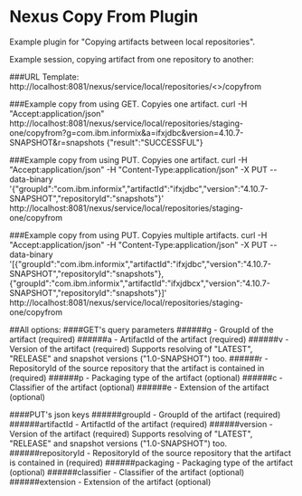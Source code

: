 <!--

    Copyright (c) 2007-2014 Sonatype, Inc. All rights reserved.

    This program is licensed to you under the Apache License Version 2.0,
    and you may not use this file except in compliance with the Apache License Version 2.0.
    You may obtain a copy of the Apache License Version 2.0 at http://www.apache.org/licenses/LICENSE-2.0.

    Unless required by applicable law or agreed to in writing,
    software distributed under the Apache License Version 2.0 is distributed on an
    "AS IS" BASIS, WITHOUT WARRANTIES OR CONDITIONS OF ANY KIND, either express or implied.
    See the Apache License Version 2.0 for the specific language governing permissions and limitations there under.

-->
# Nexus Copy From Plugin

Example plugin for "Copying artifacts between local repositories".

Example session, copying artifact from one repository to another:

###URL Template: 
http://localhost:8081/nexus/service/local/repositories/<<targetRepository>>/copyfrom

###Example copy from using GET. Copyies one artifact.
curl -H "Accept:application/json" http://localhost:8081/nexus/service/local/repositories/staging-one/copyfrom?g=com.ibm.informix&a=ifxjdbc&version=4.10.7-SNAPSHOT&r=snapshots
{"result":"SUCCESSFUL"}

###Example copy from using PUT.  Copyies one artifact.
curl -H "Accept:application/json" -H "Content-Type:application/json" -X PUT --data-binary '{"groupId":"com.ibm.informix","artifactId":"ifxjdbc","version":"4.10.7-SNAPSHOT","repositoryId":"snapshots"}' http://localhost:8081/nexus/service/local/repositories/staging-one/copyfrom

###Example copy from using PUT.  Copyies multiple artifacts.
curl -H "Accept:application/json" -H "Content-Type:application/json" -X PUT --data-binary '[{"groupId":"com.ibm.informix","artifactId":"ifxjdbc","version":"4.10.7-SNAPSHOT","repositoryId":"snapshots"},{"groupId":"com.ibm.informix","artifactId":"ifxjdbcx","version":"4.10.7-SNAPSHOT","repositoryId":"snapshots"}]' http://localhost:8081/nexus/service/local/repositories/staging-one/copyfrom

##All options:
####GET's query parameters
######g - GroupId of the artifact (required) 
######a - ArtifactId of the artifact (required) 
######v - Version of the artifact (required) Supports resolving of "LATEST", "RELEASE" and snapshot versions ("1.0-SNAPSHOT") too. 
######r - RepositoryId of the source repository that the artifact is contained in (required) 
######p - Packaging type of the artifact (optional) 
######c - Classifier of the artifact (optional) 
######e - Extension of the artifact (optional) 

####PUT's json keys
######groupId - GroupId of the artifact (required) 
######artifactId - ArtifactId of the artifact (required) 
######version - Version of the artifact (required) Supports resolving of "LATEST", "RELEASE" and snapshot versions ("1.0-SNAPSHOT") too. 
######repositoryId - RepositoryId of the source repository that the artifact is contained in (required) 
######packaging - Packaging type of the artifact (optional) 
######classifier - Classifier of the artifact (optional) 
######extension - Extension of the artifact (optional) 
